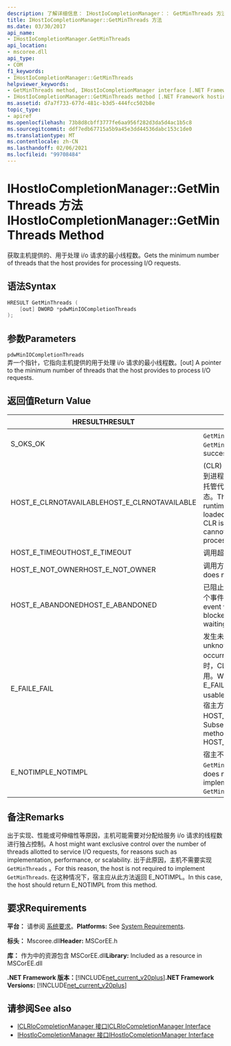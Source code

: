 ```yaml
---
description: 了解详细信息： IHostIoCompletionManager：： GetMinThreads 方法
title: IHostIoCompletionManager::GetMinThreads 方法
ms.date: 03/30/2017
api_name:
- IHostIoCompletionManager.GetMinThreads
api_location:
- mscoree.dll
api_type:
- COM
f1_keywords:
- IHostIoCompletionManager::GetMinThreads
helpviewer_keywords:
- GetMinThreads method, IHostIoCompletionManager interface [.NET Framework hosting]
- IHostIoCompletionManager::GetMinThreads method [.NET Framework hosting]
ms.assetid: d7a7f733-677d-481c-b3d5-444fcc502b8e
topic_type:
- apiref
ms.openlocfilehash: 73b8d8cbff3777fe6aa956f282d3da5d4ac1b5c8
ms.sourcegitcommit: ddf7edb67715a5b9a45e3dd44536dabc153c1de0
ms.translationtype: MT
ms.contentlocale: zh-CN
ms.lasthandoff: 02/06/2021
ms.locfileid: "99708484"
---
```

# <a name="ihostiocompletionmanagergetminthreads-method"></a><span data-ttu-id="a4666-103">IHostIoCompletionManager::GetMinThreads 方法</span><span class="sxs-lookup"><span data-stu-id="a4666-103">IHostIoCompletionManager::GetMinThreads Method</span></span>

<span data-ttu-id="a4666-104">获取主机提供的、用于处理 i/o 请求的最小线程数。</span><span class="sxs-lookup"><span data-stu-id="a4666-104">Gets the minimum number of threads that the host provides for processing I/O requests.</span></span>  
  
## <a name="syntax"></a><span data-ttu-id="a4666-105">语法</span><span class="sxs-lookup"><span data-stu-id="a4666-105">Syntax</span></span>  
  
```cpp  
HRESULT GetMinThreads (  
    [out] DWORD *pdwMinIOCompletionThreads  
);  
```  
  
## <a name="parameters"></a><span data-ttu-id="a4666-106">参数</span><span class="sxs-lookup"><span data-stu-id="a4666-106">Parameters</span></span>  

 `pdwMinIOCompletionThreads`  
 <span data-ttu-id="a4666-107">弄一个指针，它指向主机提供的用于处理 i/o 请求的最小线程数。</span><span class="sxs-lookup"><span data-stu-id="a4666-107">[out] A pointer to the minimum number of threads that the host provides to process I/O requests.</span></span>  
  
## <a name="return-value"></a><span data-ttu-id="a4666-108">返回值</span><span class="sxs-lookup"><span data-stu-id="a4666-108">Return Value</span></span>  
  
|<span data-ttu-id="a4666-109">HRESULT</span><span class="sxs-lookup"><span data-stu-id="a4666-109">HRESULT</span></span>|<span data-ttu-id="a4666-110">说明</span><span class="sxs-lookup"><span data-stu-id="a4666-110">Description</span></span>|  
|-------------|-----------------|  
|<span data-ttu-id="a4666-111">S_OK</span><span class="sxs-lookup"><span data-stu-id="a4666-111">S_OK</span></span>|<span data-ttu-id="a4666-112">`GetMinThreads` 已成功返回。</span><span class="sxs-lookup"><span data-stu-id="a4666-112">`GetMinThreads` returned successfully.</span></span>|  
|<span data-ttu-id="a4666-113">HOST_E_CLRNOTAVAILABLE</span><span class="sxs-lookup"><span data-stu-id="a4666-113">HOST_E_CLRNOTAVAILABLE</span></span>|<span data-ttu-id="a4666-114"> (CLR) 的公共语言运行时未加载到进程中，或 CLR 处于无法运行托管代码或成功处理调用的状态。</span><span class="sxs-lookup"><span data-stu-id="a4666-114">The common language runtime (CLR) has not been loaded into a process, or the CLR is in a state in which it cannot run managed code or process the call successfully.</span></span>|  
|<span data-ttu-id="a4666-115">HOST_E_TIMEOUT</span><span class="sxs-lookup"><span data-stu-id="a4666-115">HOST_E_TIMEOUT</span></span>|<span data-ttu-id="a4666-116">调用超时。</span><span class="sxs-lookup"><span data-stu-id="a4666-116">The call timed out.</span></span>|  
|<span data-ttu-id="a4666-117">HOST_E_NOT_OWNER</span><span class="sxs-lookup"><span data-stu-id="a4666-117">HOST_E_NOT_OWNER</span></span>|<span data-ttu-id="a4666-118">调用方不拥有该锁。</span><span class="sxs-lookup"><span data-stu-id="a4666-118">The caller does not own the lock.</span></span>|  
|<span data-ttu-id="a4666-119">HOST_E_ABANDONED</span><span class="sxs-lookup"><span data-stu-id="a4666-119">HOST_E_ABANDONED</span></span>|<span data-ttu-id="a4666-120">已阻止的线程或纤程正在等待某个事件时，该事件被取消。</span><span class="sxs-lookup"><span data-stu-id="a4666-120">An event was canceled while a blocked thread or fiber was waiting on it.</span></span>|  
|<span data-ttu-id="a4666-121">E_FAIL</span><span class="sxs-lookup"><span data-stu-id="a4666-121">E_FAIL</span></span>|<span data-ttu-id="a4666-122">发生未知的灾难性故障。</span><span class="sxs-lookup"><span data-stu-id="a4666-122">An unknown catastrophic failure occurred.</span></span> <span data-ttu-id="a4666-123">当方法返回 E_FAIL 时，CLR 在该进程内将不再可用。</span><span class="sxs-lookup"><span data-stu-id="a4666-123">When a method returns E_FAIL, the CLR is no longer usable within the process.</span></span> <span data-ttu-id="a4666-124">对宿主方法的后续调用会返回 HOST_E_CLRNOTAVAILABLE。</span><span class="sxs-lookup"><span data-stu-id="a4666-124">Subsequent calls to hosting methods return HOST_E_CLRNOTAVAILABLE.</span></span>|  
|<span data-ttu-id="a4666-125">E_NOTIMPL</span><span class="sxs-lookup"><span data-stu-id="a4666-125">E_NOTIMPL</span></span>|<span data-ttu-id="a4666-126">宿主不提供的实现 `GetMinThreads` 。</span><span class="sxs-lookup"><span data-stu-id="a4666-126">The host does not provide an implementation of `GetMinThreads`.</span></span>|  
  
## <a name="remarks"></a><span data-ttu-id="a4666-127">备注</span><span class="sxs-lookup"><span data-stu-id="a4666-127">Remarks</span></span>  

 <span data-ttu-id="a4666-128">出于实现、性能或可伸缩性等原因，主机可能需要对分配给服务 i/o 请求的线程数进行独占控制。</span><span class="sxs-lookup"><span data-stu-id="a4666-128">A host might want exclusive control over the number of threads allotted to service I/O requests, for reasons such as implementation, performance, or scalability.</span></span> <span data-ttu-id="a4666-129">出于此原因，主机不需要实现 `GetMinThreads` 。</span><span class="sxs-lookup"><span data-stu-id="a4666-129">For this reason, the host is not required to implement `GetMinThreads`.</span></span> <span data-ttu-id="a4666-130">在这种情况下，宿主应从此方法返回 E_NOTIMPL。</span><span class="sxs-lookup"><span data-stu-id="a4666-130">In this case, the host should return E_NOTIMPL from this method.</span></span>  
  
## <a name="requirements"></a><span data-ttu-id="a4666-131">要求</span><span class="sxs-lookup"><span data-stu-id="a4666-131">Requirements</span></span>  

 <span data-ttu-id="a4666-132">**平台：** 请参阅 [系统要求](../../get-started/system-requirements.md)。</span><span class="sxs-lookup"><span data-stu-id="a4666-132">**Platforms:** See [System Requirements](../../get-started/system-requirements.md).</span></span>  
  
 <span data-ttu-id="a4666-133">**标头：** Mscoree.dll</span><span class="sxs-lookup"><span data-stu-id="a4666-133">**Header:** MSCorEE.h</span></span>  
  
 <span data-ttu-id="a4666-134">**库：** 作为中的资源包含 MSCorEE.dll</span><span class="sxs-lookup"><span data-stu-id="a4666-134">**Library:** Included as a resource in MSCorEE.dll</span></span>  
  
 <span data-ttu-id="a4666-135">**.NET Framework 版本：**[!INCLUDE[net_current_v20plus](../../../../includes/net-current-v20plus-md.md)]</span><span class="sxs-lookup"><span data-stu-id="a4666-135">**.NET Framework Versions:** [!INCLUDE[net_current_v20plus](../../../../includes/net-current-v20plus-md.md)]</span></span>  
  
## <a name="see-also"></a><span data-ttu-id="a4666-136">请参阅</span><span class="sxs-lookup"><span data-stu-id="a4666-136">See also</span></span>

- [<span data-ttu-id="a4666-137">ICLRIoCompletionManager 接口</span><span class="sxs-lookup"><span data-stu-id="a4666-137">ICLRIoCompletionManager Interface</span></span>](iclriocompletionmanager-interface.md)
- [<span data-ttu-id="a4666-138">IHostIoCompletionManager 接口</span><span class="sxs-lookup"><span data-stu-id="a4666-138">IHostIoCompletionManager Interface</span></span>](ihostiocompletionmanager-interface.md)
